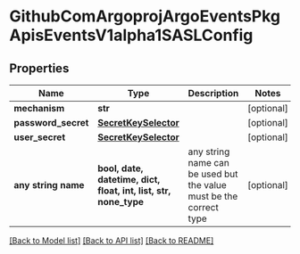 # GithubComArgoprojArgoEventsPkgApisEventsV1alpha1SASLConfig


## Properties
Name | Type | Description | Notes
------------ | ------------- | ------------- | -------------
**mechanism** | **str** |  | [optional] 
**password_secret** | [**SecretKeySelector**](SecretKeySelector.md) |  | [optional] 
**user_secret** | [**SecretKeySelector**](SecretKeySelector.md) |  | [optional] 
**any string name** | **bool, date, datetime, dict, float, int, list, str, none_type** | any string name can be used but the value must be the correct type | [optional]

[[Back to Model list]](../README.md#documentation-for-models) [[Back to API list]](../README.md#documentation-for-api-endpoints) [[Back to README]](../README.md)


